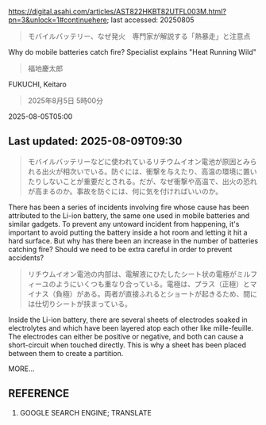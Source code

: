 https://digital.asahi.com/articles/AST822HKBT82UTFL003M.html?pn=3&unlock=1#continuehere; last accessed: 20250805

> モバイルバッテリー、なぜ発火　専門家が解説する「熱暴走」と注意点

Why do mobile batteries catch fire? Specialist explains "Heat Running Wild"

> 福地慶太郎

FUKUCHI, Keitaro

> 2025年8月5日 5時00分

2025-08-05T05:00

## Last updated: 2025-08-09T09:30

> モバイルバッテリーなどに使われているリチウムイオン電池が原因とみられる出火が相次いでいる。防ぐには、衝撃を与えたり、高温の環境に置いたりしないことが重要だとされる。だが、なぜ衝撃や高温で、出火の恐れが高まるのか。事故を防ぐには、何に気を付ければいいのか。

There has been a series of incidents involving fire whose cause has been attributed to the Li-ion battery, the same one used in mobile batteries and similar gadgets. To prevent any untoward incident from happening, it's important to avoid putting the battery inside a hot room and letting it hit a hard surface. But why has there been an increase in the number of batteries catching fire? Should we need to be extra careful in order to prevent accidents? 

> リチウムイオン電池の内部は、電解液にひたしたシート状の電極がミルフィーユのようにいくつも重なり合っている。電極は、プラス（正極）とマイナス（負極）がある。両者が直接ふれるとショートが起きるため、間には仕切りシートが挟まっている。

Inside the Li-ion battery, there are several sheets of electrodes soaked in electrolytes and which have been layered atop each other like mille-feuille. The electrodes can either be positive or negative, and both can cause a short-circuit when touched directly. This is why a sheet has been placed between them to create a partition.

MORE...

## REFERENCE

1) GOOGLE SEARCH ENGINE; TRANSLATE